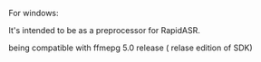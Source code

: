 For windows:


It's intended to be as a preprocessor for RapidASR.

being compatible with ffmepg 5.0 release ( relase edition of SDK)
